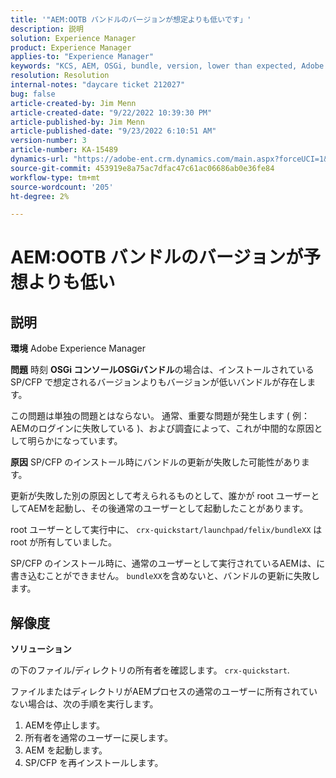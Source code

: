 ```yaml
---
title: '"AEM:OOTB バンドルのバージョンが想定よりも低いです」'
description: 説明
solution: Experience Manager
product: Experience Manager
applies-to: "Experience Manager"
keywords: "KCS, AEM, OSGi, bundle, version, lower than expected, Adobe Experience Manager, SP/CFP，通常のユーザー， owner, reinstall, bundleXX, crx-quickstart/launchpad/felix/bundleXX, crx-quickstart"
resolution: Resolution
internal-notes: "daycare ticket 212027"
bug: false
article-created-by: Jim Menn
article-created-date: "9/22/2022 10:39:30 PM"
article-published-by: Jim Menn
article-published-date: "9/23/2022 6:10:51 AM"
version-number: 3
article-number: KA-15489
dynamics-url: "https://adobe-ent.crm.dynamics.com/main.aspx?forceUCI=1&pagetype=entityrecord&etn=knowledgearticle&id=5ec72b68-c73a-ed11-9db1-0022480866ad"
source-git-commit: 453919e8a75ac7dfac47c61ac06686ab0e36fe84
workflow-type: tm+mt
source-wordcount: '205'
ht-degree: 2%

---
```


# AEM:OOTB バンドルのバージョンが予想よりも低い

## 説明


<b>環境</b>
Adobe Experience Manager

<b>問題</b>
時刻 <b>OSGi コンソール</b><b>OSGi</b><b>バンドル</b>の場合は、インストールされている SP/CFP で想定されるバージョンよりもバージョンが低いバンドルが存在します。

この問題は単独の問題とはならない。 通常、重要な問題が発生します ( 例：AEMのログインに失敗している )、および調査によって、これが中間的な原因として明らかになっています。

<b>原因</b>
SP/CFP のインストール時にバンドルの更新が失敗した可能性があります。

更新が失敗した別の原因として考えられるものとして、誰かが root ユーザーとしてAEMを起動し、その後通常のユーザーとして起動したことがあります。

root ユーザーとして実行中に、 `crx-quickstart/launchpad/felix/bundleXX` は root が所有していました。

SP/CFP のインストール時に、通常のユーザーとして実行されているAEMは、に書き込むことができません。 `bundleXX`を含めないと、バンドルの更新に失敗します。


## 解像度


<b>ソリューション</b>

の下のファイル/ディレクトリの所有者を確認します。 `crx-quickstart`.

ファイルまたはディレクトリがAEMプロセスの通常のユーザーに所有されていない場合は、次の手順を実行します。

1. AEMを停止します。
2. 所有者を通常のユーザーに戻します。
3. AEM を起動します。
4. SP/CFP を再インストールします。



